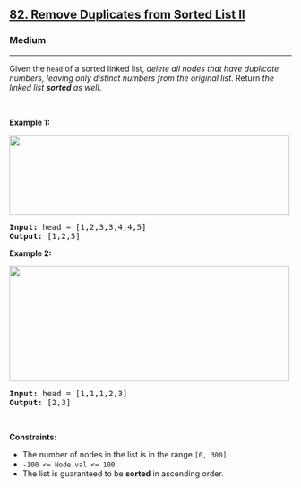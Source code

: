 <h2><a href="https://leetcode.com/problems/remove-duplicates-from-sorted-list-ii/">82. Remove Duplicates from Sorted List II</a></h2><h3>Medium</h3><hr><div style="user-select: auto;"><p style="user-select: auto;">Given the <code style="user-select: auto;">head</code> of a sorted linked list, <em style="user-select: auto;">delete all nodes that have duplicate numbers, leaving only distinct numbers from the original list</em>. Return <em style="user-select: auto;">the linked list <strong style="user-select: auto;">sorted</strong> as well</em>.</p>

<p style="user-select: auto;">&nbsp;</p>
<p style="user-select: auto;"><strong style="user-select: auto;">Example 1:</strong></p>
<img alt="" src="https://assets.leetcode.com/uploads/2021/01/04/linkedlist1.jpg" style="width: 500px; height: 142px; user-select: auto;">
<pre style="position: relative; user-select: auto;"><strong style="user-select: auto;">Input:</strong> head = [1,2,3,3,4,4,5]
<strong style="user-select: auto;">Output:</strong> [1,2,5]
<div class="open_grepper_editor" title="Edit &amp; Save To Grepper" style="user-select: auto;"></div></pre>

<p style="user-select: auto;"><strong style="user-select: auto;">Example 2:</strong></p>
<img alt="" src="https://assets.leetcode.com/uploads/2021/01/04/linkedlist2.jpg" style="width: 500px; height: 205px; user-select: auto;">
<pre style="position: relative; user-select: auto;"><strong style="user-select: auto;">Input:</strong> head = [1,1,1,2,3]
<strong style="user-select: auto;">Output:</strong> [2,3]
<div class="open_grepper_editor" title="Edit &amp; Save To Grepper" style="user-select: auto;"></div></pre>

<p style="user-select: auto;">&nbsp;</p>
<p style="user-select: auto;"><strong style="user-select: auto;">Constraints:</strong></p>

<ul style="user-select: auto;">
	<li style="user-select: auto;">The number of nodes in the list is in the range <code style="user-select: auto;">[0, 300]</code>.</li>
	<li style="user-select: auto;"><code style="user-select: auto;">-100 &lt;= Node.val &lt;= 100</code></li>
	<li style="user-select: auto;">The list is guaranteed to be <strong style="user-select: auto;">sorted</strong> in ascending order.</li>
</ul>
</div>